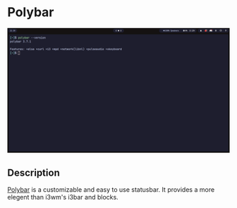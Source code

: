 # Polybar

![Polybar](Polybar.png)

## Description

[Polybar](https://github.com/polybar/polybar) is a customizable and easy to use statusbar. It provides a more elegent than i3wm's i3bar and blocks.
